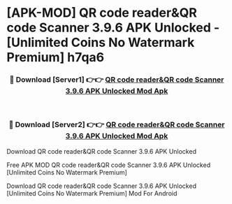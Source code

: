 # [APK-MOD] QR code reader&QR code Scanner 3.9.6 APK Unlocked - [Unlimited Coins No Watermark Premium] h7qa6



<div align="center">
<h3>🔴 Download [Server1] 👉👉 <a href="https://momento.my/?title=QR_code_reader&QR_code_Scanner_3.9.6_APK_Unlocked">QR code reader&QR code Scanner 3.9.6 APK Unlocked Mod Apk</a></h3><br>

<h3>🔴 Download [Server2] 👉👉 <a href="https://momento.my/?title=QR_code_reader&QR_code_Scanner_3.9.6_APK_Unlocked">QR code reader&QR code Scanner 3.9.6 APK Unlocked Mod Apk</a></h3>
</div>



Download QR code reader&QR code Scanner 3.9.6 APK Unlocked 

Free APK MOD QR code reader&QR code Scanner 3.9.6 APK Unlocked [Unlimited Coins No Watermark Premium]

Download QR code reader&QR code Scanner 3.9.6 APK Unlocked [Unlimited Coins No Watermark Premium] Mod For Android
